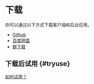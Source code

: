 <script setup lang="ts">
import { onMounted } from 'vue'
import { info } from '../../scripts/stat-api'

onMounted(() => {
  info()
})
</script>

# 下载

你可以通过以下方式下载客户端和后台应用。

- [Github](https://github.com/blossom-editor/blossom/releases)
- [百度网盘](https://pan.baidu.com/s/1X4ViDxJ2gm2w95XlcpSCTg?pwd=uksl)
- [群下载](./contact)

## 下载后试用 {#tryuse}

[如何试用？](../tryuse)
